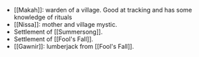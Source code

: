  - [[Makah]]: warden of a village. Good at tracking and has some knowledge of rituals
 - [[Nissa]]: mother and village mystic.
 - Settlement of [[Summersong]].
 - Settlement of [[Fool's Fall]].
 - [[Gawnir]]: lumberjack from [[Fool's Fall]].
	